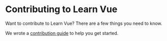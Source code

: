 # Contributing to Learn Vue

Want to contribute to Learn Vue? There are a few things you need to know.

We wrote a [contribution guide](https://reactjs.org/contributing/how-to-contribute.html) to help you get started.